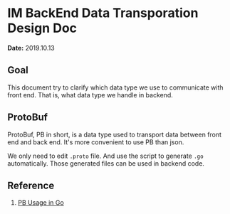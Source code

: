 # IM BackEnd Data Transporation Design Doc

**Date:** 2019.10.13

## Goal

This document try to clarify which data type we use to communicate with front end. That is, what data type we handle in backend.

## ProtoBuf

ProtoBuf, PB in short, is a data type used to transport data between front end and back end. It's more convenient to use PB than json.

We only need to edit `.proto` file. And use the script to generate `.go` automatically. Those generated files can be used in backend code.

## Reference

1. [PB Usage in Go](https://www.jianshu.com/p/c1723e5f6a46)